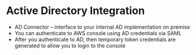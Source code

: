 # Active Directory Integration

* AD Connector – interface to your internal AD implementation on premise
* You can authenticate to AWS console using AD credentials via SAML
* After you authenticate to AD, then temporary token credentials are generated to allow you to login to the console

